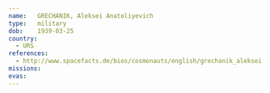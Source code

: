 ```yaml
---
name:	GRECHANIK, Aleksei Anatoliyevich
type:	military
dob:	1939-03-25
country:
  - URS
references:
  - http://www.spacefacts.de/bios/cosmonauts/english/grechanik_aleksei.htm
missions:
evas:
---
```

